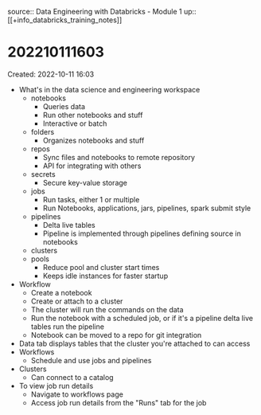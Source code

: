 source:: Data Engineering with Databricks - Module 1
up:: [[+info_databricks_training_notes]]

# 202210111603
Created: 2022-10-11 16:03

- What's in the data science and engineering workspace
	- notebooks
		- Queries data
		- Run other notebooks and stuff
		- Interactive or batch
	- folders
		- Organizes notebooks and stuff
	- repos
		- Sync files and notebooks to remote repository
		- API for integrating with others
	- secrets
		- Secure key-value storage
	- jobs
		- Run tasks, either 1 or multiple
		- Run Notebooks, applications, jars, pipelines, spark submit style
	- pipelines
		- Delta live tables
		- Pipeline is implemented through pipelines defining source in notebooks
	- clusters
	- pools
		- Reduce pool and cluster start times
		- Keeps idle instances for faster startup
- Workflow
	- Create a notebook
	- Create or attach to a cluster
	- The cluster will run the commands on the data
	- Run the notebook with a scheduled job, or if it's a pipeline delta live tables run the pipeline
	- Notebook can be moved to a repo for git integration
- Data tab  displays tables that the cluster you're attached to can access
- Workflows
	- Schedule and use jobs and pipelines
- Clusters
	- Can connect to a catalog
- To view job run details
	- Navigate to workflows page
	- Access job run details from the "Runs" tab for the job